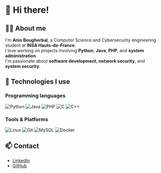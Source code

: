 # 👋 Hi there!

## 🙋‍♂️ About me  
I'm **Anis Bougherbal**, a Computer Science and Cybersecurity engineering student at **INSA Hauts-de-France**.  
I love working on projects involving **Python**, **Java**, **PHP**, and **system administration**.  
I'm passionate about **software development**, **network security**, and **system security**.  

## 🚀 Technologies I use  
### Programming languages  
![Python](https://img.shields.io/badge/-Python-blue) ![Java](https://img.shields.io/badge/-Java-red) ![PHP](https://img.shields.io/badge/-PHP-777BB4) ![C](https://img.shields.io/badge/-C-blue) ![C++](https://img.shields.io/badge/-C++-00599C)

### Tools & Platforms  
![Linux](https://img.shields.io/badge/-Linux-yellow) ![Git](https://img.shields.io/badge/-Git-orange) ![MySQL](https://img.shields.io/badge/-MySQL-blue) ![Docker](https://img.shields.io/badge/-Docker-2496ED)

## 📫 Contact  
- [LinkedIn](https://www.linkedin.com/in/anis-bougherbal-b0783a263/)  
- [GitHub](https://github.com/AniBhh224)  
